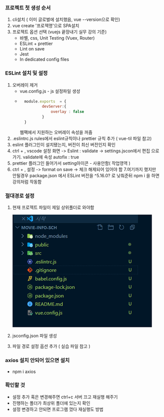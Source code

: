 ### 프로젝트 첫 생성 순서
1. cli설치 ( 이미 글로벌에 설치했음, vue --version으로 확인) 
2. vue create '프로젝명'으로 SPA설치
3.  프로젝트 옵션 선택 (vuejs 끝장내기 실무 강의 기준)
	- 바벨, css, Unit Testing (Vuex, Router)
	- ESLint + prettier
	- Lint on save
	- Jest
	- In dedicated config files

### ESLint 설치 및 설정
1. 오버레이 제거
	- vue.config.js - js 설정파일 생성
	- ```javascript
		module.exports  = {
				devServer:{
					overlay : false
				}
		}
		```
		웹팩에서 지원하는 오버레이 속성을 꺼줌
2. .eslintrc.js rules에서 eslint규칙이나 prettier 규칙 추가 ( vue-til 파일 참고)
3.  eslint 플러그인이 설치됐는지, 버전이 최신 버전인지 확인
4. ctrl + , vscode 설정 화면 -> Eslint : validate -> settings.jscon에서 편집 으로 가기. validate에 속성 autofix : true
5. prettier 플러그인 들어가서 setting아이콘 - 사용안함( 작업영역 )
6. ctrl + , 설정 -> format on save -> 체크 해제되어 있어야 함
7.여기까지 했지만 안될경우 package.json 에서 ESLint 버전을 ^5.16.0? 로 낮춰준뒤 npm i 을 하면 강의처럼 작동함

### 절대경로 설정
1. 현재 프로젝트 파일이 제일 상위폴더로 와야함

	<img src = "../img/파일절대경로.PNG">
2. jsconfig.json 파일 생성
3.  파일 경로 설정 옵션 추가 ( 실습 파일 참고 )

### axios 설치 안되어 있으면 설치
- npm i axios

### 확인할 것
- 설정 추가 혹은 변경해주면 ctrl+c 서버 끄고 재실행 해주기
- 진행하는 폴더가 최상위 폴더에 있는지 확인
- 설정 변경하고 안되면 프로그램 껐다 재실행도 방법
